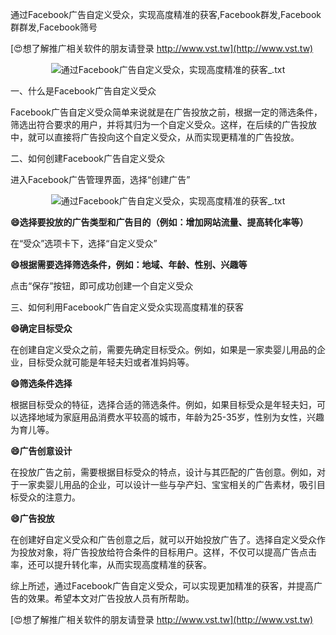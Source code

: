 通过Facebook广告自定义受众，实现高度精准的获客,Facebook群发,Facebook群群发,Facebook筛号

[😍想了解推广相关软件的朋友请登录 http://www.vst.tw](http://www.vst.tw)

 <center><img src="https://vst.tw/MP4/tuiguang/png/4.png" alt="通过Facebook广告自定义受众，实现高度精准的获客_.txt"></center>

一、什么是Facebook广告自定义受众

Facebook广告自定义受众简单来说就是在广告投放之前，根据一定的筛选条件，筛选出符合要求的用户，并将其归为一个自定义受众。这样，在后续的广告投放中，就可以直接将广告投向这个自定义受众，从而实现更精准的广告投放。

二、如何创建Facebook广告自定义受众

进入Facebook广告管理界面，选择“创建广告”

 <center><img src="https://vst.tw/MP4/tuiguang/png/3.png" alt="通过Facebook广告自定义受众，实现高度精准的获客_.txt"></center>

**😄选择要投放的广告类型和广告目的（例如：增加网站流量、提高转化率等）**

在“受众”选项卡下，选择“自定义受众”

**😄根据需要选择筛选条件，例如：地域、年龄、性别、兴趣等**

点击“保存”按钮，即可成功创建一个自定义受众

三、如何利用Facebook广告自定义受众实现高度精准的获客

**😄确定目标受众**

在创建自定义受众之前，需要先确定目标受众。例如，如果是一家卖婴儿用品的企业，目标受众就可能是年轻夫妇或者准妈妈等。

**😄筛选条件选择**

根据目标受众的特征，选择合适的筛选条件。例如，如果目标受众是年轻夫妇，可以选择地域为家庭用品消费水平较高的城市，年龄为25-35岁，性别为女性，兴趣为育儿等。

**😄广告创意设计**

在投放广告之前，需要根据目标受众的特点，设计与其匹配的广告创意。例如，对于一家卖婴儿用品的企业，可以设计一些与孕产妇、宝宝相关的广告素材，吸引目标受众的注意力。

**😄广告投放**

在创建好自定义受众和广告创意之后，就可以开始投放广告了。选择自定义受众作为投放对象，将广告投放给符合条件的目标用户。这样，不仅可以提高广告点击率，还可以提升转化率，从而实现高度精准的获客。

综上所述，通过Facebook广告自定义受众，可以实现更加精准的获客，并提高广告的效果。希望本文对广告投放人员有所帮助。

[😍想了解推广相关软件的朋友请登录 http://www.vst.tw](http://www.vst.tw)



